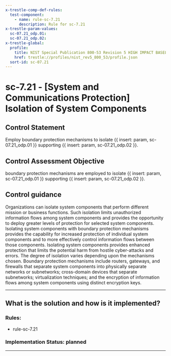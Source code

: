 ```yaml
---
x-trestle-comp-def-rules:
  test-component:
    - name: rule-sc-7.21
      description: Rule for sc-7.21
x-trestle-param-values:
  sc-07.21_odp.01:
  sc-07.21_odp.02:
x-trestle-global:
  profile:
    title: NIST Special Publication 800-53 Revision 5 HIGH IMPACT BASELINE
    href: trestle://profiles/nist_rev5_800_53/profile.json
  sort-id: sc-07.21
---
```


# sc-7.21 - \[System and Communications Protection\] Isolation of System Components

## Control Statement

Employ boundary protection mechanisms to isolate {{ insert: param, sc-07.21_odp.01 }} supporting {{ insert: param, sc-07.21_odp.02 }}.

## Control Assessment Objective

boundary protection mechanisms are employed to isolate {{ insert: param, sc-07.21_odp.01 }} supporting {{ insert: param, sc-07.21_odp.02 }}.

## Control guidance

Organizations can isolate system components that perform different mission or business functions. Such isolation limits unauthorized information flows among system components and provides the opportunity to deploy greater levels of protection for selected system components. Isolating system components with boundary protection mechanisms provides the capability for increased protection of individual system components and to more effectively control information flows between those components. Isolating system components provides enhanced protection that limits the potential harm from hostile cyber-attacks and errors. The degree of isolation varies depending upon the mechanisms chosen. Boundary protection mechanisms include routers, gateways, and firewalls that separate system components into physically separate networks or subnetworks; cross-domain devices that separate subnetworks; virtualization techniques; and the encryption of information flows among system components using distinct encryption keys.

______________________________________________________________________

## What is the solution and how is it implemented?

<!-- For implementation status enter one of: implemented, partial, planned, alternative, not-applicable -->

<!-- Note that the list of rules under ### Rules: is read-only and changes will not be captured after assembly to JSON -->

<!-- Add control implementation description here for control: sc-7.21 -->

### Rules:

  - rule-sc-7.21

### Implementation Status: planned

______________________________________________________________________
